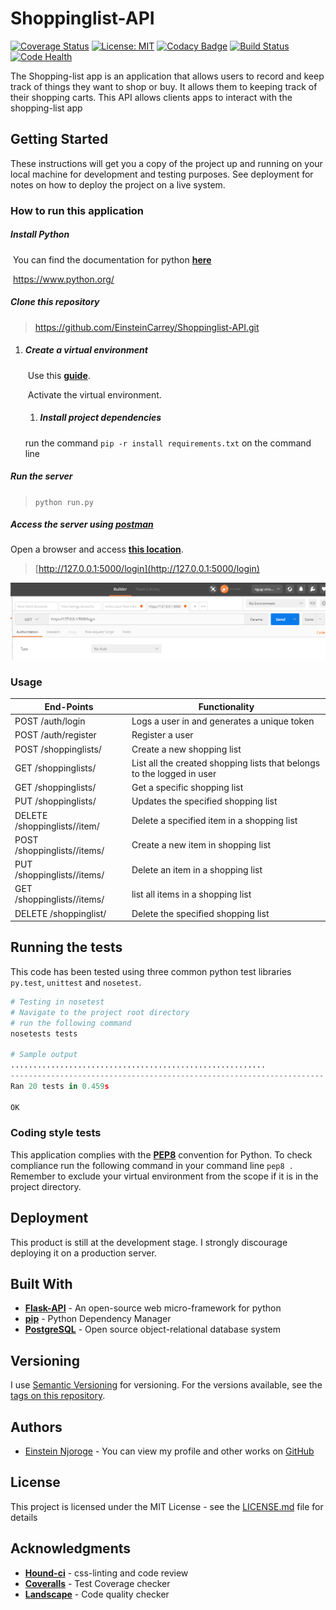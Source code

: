 # Shoppinglist-API

[![Coverage Status](https://coveralls.io/repos/github/EinsteinCarrey/Shoppinglist-API/badge.svg?branch=master)](https://coveralls.io/github/EinsteinCarrey/Shoppinglist-API?branch=master)
[![License: MIT](https://img.shields.io/badge/License-MIT-blue.svg)](https://opensource.org/licenses/MIT)
[![Codacy Badge](https://api.codacy.com/project/badge/Grade/35e84b6a5c0a43a49116ebffdeb80d01)](https://www.codacy.com/app/EinsteinCarrey/Shoppinglist-API?utm_source=github.com&amp;utm_medium=referral&amp;utm_content=EinsteinCarrey/Shoppinglist-API&amp;utm_campaign=Badge_Grade)
[![Build Status](https://travis-ci.org/EinsteinCarrey/Shoppinglist-API.svg?branch=master)](https://travis-ci.org/EinsteinCarrey/Shoppinglist-API)
[![Code Health](https://landscape.io/github/EinsteinCarrey/Shoppinglist-API/master/landscape.svg?style=flat)](https://landscape.io/github/EinsteinCarrey/Shoppinglist-API/master)





The Shopping-list app is an application that allows users to record and keep track of things they want to shop or buy. It allows them to keeping track of their shopping carts. This API allows clients apps to interact with the shopping-list app

## Getting Started

These instructions will get you a copy of the project up and running on your local machine for development and testing purposes. See deployment for notes on how to deploy the project on a live system.

### How to run this application

##### Install Python

​	You can find the documentation for python **[here](https://www.python.org/)**

​	https://www.python.org/

##### Clone this repository

> https://github.com/EinsteinCarrey/Shoppinglist-API.git

1. ##### Create a virtual environment

   ​	Use this [**guide**](http://python-guide-pt-br.readthedocs.io/en/latest/dev/virtualenvs/).

   ​	Activate the  virtual environment.

   1. ##### Install project dependencies

     run the command `pip -r install requirements.txt` on the command line


##### Run the server

> `python run.py`

##### Access the server using [postman](https://www.getpostman.com/)

Open a browser and access **[this location](http://127.0.0.1:5000/)**.

> [http://127.0.0.1:5000/login](http://127.0.0.1:5000/login)

![postman login](https://raw.githubusercontent.com/EinsteinCarrey/Shoppinglist-API/migration/documentation/screenshots/postman-login.png)



### Usage

| End-Points                               | Functionality                            |
| ---------------------------------------- | ---------------------------------------- |
| POST /auth/login                         | Logs a user in and generates a unique token |
| POST /auth/register                      | Register a user                          |
| POST /shoppinglists/                     | Create a new shopping list               |
| GET /shoppinglists/                      | List all the created shopping lists that belongs to the logged in user |
| GET /shoppinglists/<shopping-list id>    | Get a specific shopping list             |
| PUT /shoppinglists/<shopping-list id>    | Updates the specified shopping list      |
| DELETE /shoppinglists/<shopping-list id>/item/<item id> | Delete a specified item in a shopping list |
| POST /shoppinglists/<shopping-list id>/items/ | Create a new item in shopping list       |
| PUT  /shoppinglists/<shopping-list id>/items/<item id> | Delete an item in a shopping list        |
| GET /shoppinglists/<shopping-list id>/items/ | list all items in a shopping list        |
| DELETE /shoppinglist/<shopping-list id>  | Delete the specified shopping list       |





## Running the tests

This code has been tested using three common python test libraries `py.test`, `unittest` and `nosetest`.

```python
# Testing in nosetest
# Navigate to the project root directory
# run the following command
nosetests tests

# Sample output
.........................................................
----------------------------------------------------------------------
Ran 20 tests in 0.459s

OK
```

### Coding style tests

This application complies with the [**PEP8**](https://www.python.org/dev/peps/pep-0008/) convention for Python. To check compliance run the following command in your command line `pep8 .` Remember to exclude your virtual environment from the scope if it is in the project directory.



## Deployment

This product is still at the development stage. I strongly discourage deploying it on a production server.

## Built With

* [**Flask-API**](www.flaskapi.org/) - An open-source  web micro-framework for python
* [**pip**](https://pypi.python.org/pypi/pip) - Python Dependency Manager
* [**PostgreSQL**](https://www.postgresql.org/) - Open source object-relational database system

## Versioning

I use [Semantic Versioning](http://semver.org/) for versioning. For the versions available, see the [tags on this repository](https://github.com/your/project/tags).

## Authors

* [Einstein Njoroge](https://github.com/EinsteinCarrey) - You can view my profile and other works on [GitHub](https://github.com/EinsteinCarrey)

## License

This project is licensed under the MIT License - see the [LICENSE.md](LICENSE.md) file for details

## Acknowledgments

* [**Hound-ci**](https://github.com/houndci-bot) - css-linting and code review
* **[Coveralls](https://coveralls.io/)** - Test Coverage checker
* **[Landscape](https://landscape.io/)** - Code quality checker